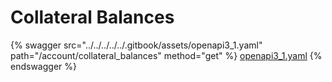 # Collateral Balances

{% swagger src="../../../../../.gitbook/assets/openapi3_1.yaml" path="/account/collateral_balances" method="get" %}
[openapi3_1.yaml](../../../../../.gitbook/assets/openapi3_1.yaml)
{% endswagger %}
